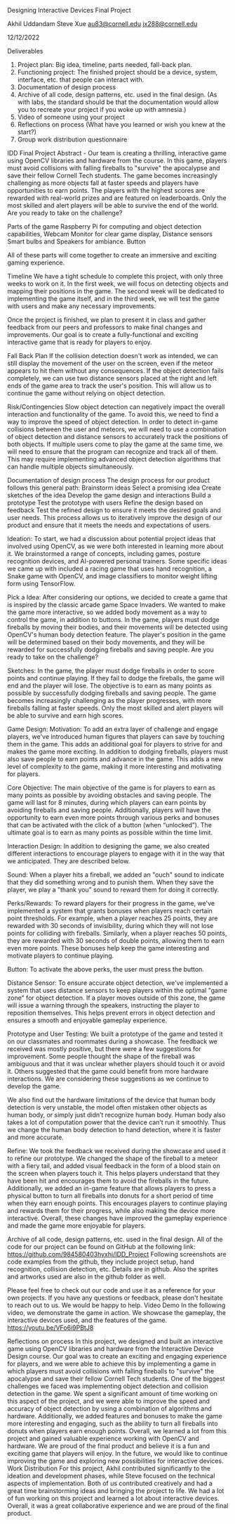 Designing Interactive Devices Final Project


Akhil Uddandam 					Steve Xue
au83@cornell.edu							jx288@cornell.edu

12/12/2022


 
Deliverables
1. Project plan: Big idea, timeline, parts needed, fall-back plan.
2. Functioning project: The finished project should be a device, system, interface, etc. that people can interact with.
3. Documentation of design process
4. Archive of all code, design patterns, etc. used in the final design. (As with labs, the standard should be that the documentation would allow you to recreate your project if you woke up with amnesia.)
5. Video of someone using your project
6. Reflections on process (What have you learned or wish you knew at the start?)
7. Group work distribution questionnaire

IDD Final Project 
Abstract - Our team is creating a thrilling, interactive game using OpenCV libraries and hardware from the course. In this game, players must avoid collisions with falling fireballs to "survive" the apocalypse and save their fellow Cornell Tech students. The game becomes increasingly challenging as more objects fall at faster speeds and players have opportunities to earn points. The players with the highest scores are rewarded with real-world prizes and are featured on leaderboards. Only the most skilled and alert players will be able to survive the end of the world. Are you ready to take on the challenge?

Parts of the game
Raspberry Pi for computing and object detection capabilities, 
Webcam
Monitor for clear game display, 
Distance sensors
Smart bulbs and Speakers for ambiance. 
Button

All of these parts will come together to create an immersive and exciting gaming experience.

Timeline
We have a tight schedule to complete this project, with only three weeks to work on it. In the first week, we will focus on detecting objects and mapping their positions in the game. The second week will be dedicated to implementing the game itself, and in the third week, we will test the game with users and make any necessary improvements. 

Once the project is finished, we plan to present it in class and gather feedback from our peers and professors to make final changes and improvements. Our goal is to create a fully-functional and exciting interactive game that is ready for players to enjoy.

Fall Back Plan
If the collision detection doesn't work as intended, we can still display the movement of the user on the screen, even if the meteor appears to hit them without any consequences. If the object detection fails completely, we can use two distance sensors placed at the right and left ends of the game area to track the user's position. This will allow us to continue the game without relying on object detection.
	


Risk/Contingencies
Slow object detection can negatively impact the overall interaction and functionality of the game. To avoid this, we need to find a way to improve the speed of object detection. 
In order to detect in-game collisions between the user and meteors, we will need to use a combination of object detection and distance sensors to accurately track the positions of both objects. 
If multiple users come to play the game at the same time, we will need to ensure that the program can recognize and track all of them. This may require implementing advanced object detection algorithms that can handle multiple objects simultaneously.

Documentation of design process
The design process for our product follows this general path: 
Brainstorm ideas 
Select a promising idea 
Create sketches of the idea 
Develop the game design and interactions 
Build a prototype 
Test the prototype with users 
Refine the design based on feedback 
Test the refined design to ensure it meets the desired goals and user needs. This process allows us to iteratively improve the design of our product and ensure that it meets the needs and expectations of users.

Ideation:
To start, we had a discussion about potential project ideas that involved using OpenCV, as we were both interested in learning more about it. We brainstormed a range of concepts, including games, posture recognition devices, and AI-powered personal trainers. Some specific ideas we came up with included a racing game that uses hand recognition, a Snake game with OpenCV, and image classifiers to monitor weight lifting form using TensorFlow.

Pick a Idea:
After considering our options, we decided to create a game that is inspired by the classic arcade game Space Invaders. We wanted to make the game more interactive, so we added body movement as a way to control the game, in addition to buttons. In the game, players must dodge fireballs by moving their bodies, and their movements will be detected using OpenCV's human body detection feature. The player's position in the game will be determined based on their body movements, and they will be rewarded for successfully dodging fireballs and saving people. Are you ready to take on the challenge?


Sketches:
In the game, the player must dodge fireballs in order to score points and continue playing. If they fail to dodge the fireballs, the game will end and the player will lose. The objective is to earn as many points as possible by successfully dodging fireballs and saving people. The game becomes increasingly challenging as the player progresses, with more fireballs falling at faster speeds. Only the most skilled and alert players will be able to survive and earn high scores. 

Game Design:
Motivation: To add an extra layer of challenge and engage players, we've introduced human figures that players can save by touching them in the game. This adds an additional goal for players to strive for and makes the game more exciting. In addition to dodging fireballs, players must also save people to earn points and advance in the game. This adds a new level of complexity to the game, making it more interesting and motivating for players.

Core Objective: The main objective of the game is for players to earn as many points as possible by avoiding obstacles and saving people. The game will last for 8 minutes, during which players can earn points by avoiding fireballs and saving people. Additionally, players will have the opportunity to earn even more points through various perks and bonuses that can be activated with the click of a button (when “unlocked”). The ultimate goal is to earn as many points as possible within the time limit.

Interaction Design:
In addition to designing the game, we also created different interactions to encourage players to engage with it in the way that we anticipated. They are described below.

Sound: When a player hits a fireball, we added an "ouch" sound to indicate that they did something wrong and to punish them. When they save the player, we play a "thank you" sound to reward them for doing it correctly.

Perks/Rewards: To reward players for their progress in the game, we've implemented a system that grants bonuses when players reach certain point thresholds. For example, when a player reaches 25 points, they are rewarded with 30 seconds of invisibility, during which they will not lose points for colliding with fireballs. Similarly, when a player reaches 50 points, they are rewarded with 30 seconds of double points, allowing them to earn even more points. These bonuses help keep the game interesting and motivate players to continue playing.

Button: To activate the above perks, the user must press the button.

Distance Sensor: To ensure accurate object detection, we've implemented a system that uses distance sensors to keep players within the optimal "game zone" for object detection. If a player moves outside of this zone, the game will issue a warning through the speakers, instructing the player to reposition themselves. This helps prevent errors in object detection and ensures a smooth and enjoyable gameplay experience.

Prototype and User Testing:
We built a prototype of the game and tested it on our classmates and roommates during a showcase. The feedback we received was mostly positive, but there were a few suggestions for improvement. Some people thought the shape of the fireball was ambiguous and that it was unclear whether players should touch it or avoid it. Others suggested that the game could benefit from more hardware interactions. We are considering these suggestions as we continue to develop the game.

We also find out the hardware limitations of the device that human body detection is very unstable, the model often mistaken other objects as human body, or simply just didn’t recognize human body. Human body also takes a lot of computation power that the device can’t run it smoothly. Thus we change the human body detection to hand detection, where it is faster and more accurate.

Refine:
We took the feedback we received during the showcase and used it to refine our prototype. We changed the shape of the fireball to a meteor with a fiery tail, and added visual feedback in the form of a blood stain on the screen when players touch it. This helps players understand that they have been hit and encourages them to avoid the fireballs in the future. Additionally, we added an in-game feature that allows players to press a physical button to turn all fireballs into donuts for a short period of time when they earn enough points. This encourages players to continue playing and rewards them for their progress, while also making the device more interactive. Overall, these changes have improved the gameplay experience and made the game more enjoyable for players.

Archive of all code, design patterns, etc. used in the final design.
All of the code for our project can be found on GitHub at the following link: https://github.com/984580403hyxhj/IDD_Project 
Following screenshots are code examples from the github, they include project setup, hand recognition, collision detection, etc. Details are in github. Also the sprites and artworks used are also in the github folder as well.

 
Please feel free to check out our code and use it as a reference for your own projects. If you have any questions or feedback, please don't hesitate to reach out to us. We would be happy to help.
Video Demo
In the following video, we demonstrate the game in action. We showcase the gameplay, the interactive devices used, and the features of the game.
https://youtu.be/VFo6i9PBtJ8
 
Reflections on process
In this project, we designed and built an interactive game using OpenCV libraries and hardware from the Interactive Device Design course. Our goal was to create an exciting and engaging experience for players, and we were able to achieve this by implementing a game in which players must avoid collisions with falling fireballs to "survive" the apocalypse and save their fellow Cornell Tech students. 
One of the biggest challenges we faced was implementing object detection and collision detection in the game. We spent a significant amount of time working on this aspect of the project, and we were able to improve the speed and accuracy of object detection by using a combination of algorithms and hardware. Additionally, we added features and bonuses to make the game more interesting and engaging, such as the ability to turn all fireballs into donuts when players earn enough points. 
Overall, we learned a lot from this project and gained valuable experience working with OpenCV and hardware. We are proud of the final product and believe it is a fun and exciting game that players will enjoy. In the future, we would like to continue improving the game and exploring new possibilities for interactive devices.
Work Distribution
For this project, Akhil contributed significantly to the ideation and development phases, while Steve focused on the technical aspects of implementation. Both of us contributed creatively and had a great time brainstorming ideas and bringing the project to life. We had a lot of fun working on this project and learned a lot about interactive devices. Overall, it was a great collaborative experience and we are proud of the final product.
